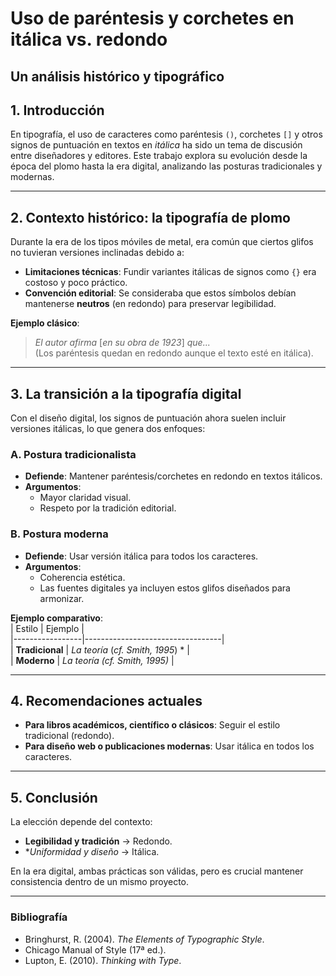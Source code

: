 # Uso de paréntesis y corchetes en itálica vs. redondo

## Un análisis histórico y tipográfico  


## 1. Introducción  
En tipografía, el uso de caracteres como paréntesis `()`, corchetes `[]` y otros signos de puntuación en textos en *itálica* ha sido un tema de discusión entre diseñadores y editores. Este trabajo explora su evolución desde la época del plomo hasta la era digital, analizando las posturas tradicionales y modernas.  

---

## 2. Contexto histórico: la tipografía de plomo  
Durante la era de los tipos móviles de metal, era común que ciertos glifos no tuvieran versiones inclinadas debido a:  

- **Limitaciones técnicas**: Fundir variantes itálicas de signos como `{}` era costoso y poco práctico.  
- **Convención editorial**: Se consideraba que estos símbolos debían mantenerse **neutros** (en redondo) para preservar legibilidad.  

**Ejemplo clásico**:  
> *El autor afirma* [*en su obra de 1923*] *que...*  
(Los paréntesis quedan en redondo aunque el texto esté en itálica).

---

## 3. La transición a la tipografía digital  
Con el diseño digital, los signos de puntuación ahora suelen incluir versiones itálicas, lo que genera dos enfoques:  

### **A. Postura tradicionalista**  
- **Defiende**: Mantener paréntesis/corchetes en redondo en textos itálicos.  
- **Argumentos**:  
  - Mayor claridad visual.  
  - Respeto por la tradición editorial.

### **B. Postura moderna**  
- **Defiende**: Usar versión itálica para todos los caracteres.  
- **Argumentos**:  
  - Coherencia estética.  
  - Las fuentes digitales ya incluyen estos glifos diseñados para armonizar.  

**Ejemplo comparativo**:  
| Estilo          | Ejemplo                          |  
|-----------------|----------------------------------|  
| **Tradicional** | *La teoría* (*cf. Smith, 1995*) *  |  
| **Moderno**     | *La teoría (cf. Smith, 1995)* |  

---

## 4. Recomendaciones actuales  
- **Para libros académicos, científico o clásicos**: Seguir el estilo tradicional (redondo).  
- **Para diseño web o publicaciones modernas**: Usar itálica en todos los caracteres.  

---

## 5. Conclusión  
La elección depende del contexto:  
- **Legibilidad y tradición** → Redondo.  
- **Uniformidad y diseño* → Itálica.  

En la era digital, ambas prácticas son válidas, pero es crucial mantener consistencia dentro de un mismo proyecto.  

---  

### Bibliografía  
- Bringhurst, R. (2004). *The Elements of Typographic Style*.  
- Chicago Manual of Style (17ª ed.).  
- Lupton, E. (2010). *Thinking with Type*.  